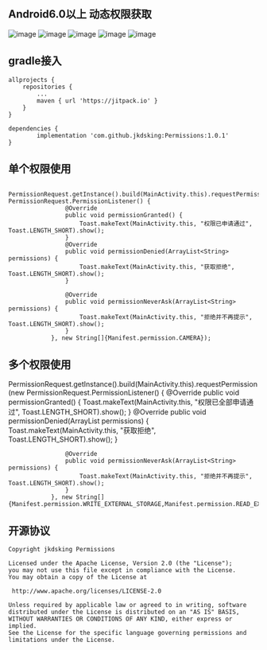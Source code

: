 ##  Android6.0以上 动态权限获取
![image](https://github.com/jkdsking/Permissions/blob/master/png/1.jpg)
![image](https://github.com/jkdsking/Permissions/blob/master/png/2.jpg)
![image](https://github.com/jkdsking/Permissions/blob/master/png/3.jpg)
![image](https://github.com/jkdsking/Permissions/blob/master/png/4.jpg)
![image](https://github.com/jkdsking/Permissions/blob/master/png/5.jpg)
 
  ## gradle接入
	
	allprojects {
		repositories {
			...
			maven { url 'https://jitpack.io' }
		}
	}
	
	dependencies {
	        implementation 'com.github.jkdsking:Permissions:1.0.1'
	}

 ## 单个权限使用
                 PermissionRequest.getInstance().build(MainActivity.this).requestPermission(new PermissionRequest.PermissionListener() {
                    @Override
                    public void permissionGranted() {
                        Toast.makeText(MainActivity.this, "权限已申请通过", Toast.LENGTH_SHORT).show();
                    }
                    @Override
                    public void permissionDenied(ArrayList<String> permissions) {
                        Toast.makeText(MainActivity.this, "获取拒绝", Toast.LENGTH_SHORT).show();
                    }

                    @Override
                    public void permissionNeverAsk(ArrayList<String> permissions) {
                        Toast.makeText(MainActivity.this, "拒绝并不再提示", Toast.LENGTH_SHORT).show();
                    }
                }, new String[]{Manifest.permission.CAMERA});
## 多个权限使用                
   PermissionRequest.getInstance().build(MainActivity.this).requestPermission(new PermissionRequest.PermissionListener() {
                    @Override
                    public void permissionGranted() {
                        Toast.makeText(MainActivity.this, "权限已全部申请通过", Toast.LENGTH_SHORT).show();
                    }
                    @Override
                    public void permissionDenied(ArrayList<String> permissions) {
                        Toast.makeText(MainActivity.this, "获取拒绝", Toast.LENGTH_SHORT).show();
                    }

                    @Override
                    public void permissionNeverAsk(ArrayList<String> permissions) {
                        Toast.makeText(MainActivity.this, "拒绝并不再提示", Toast.LENGTH_SHORT).show();
                    }
                }, new String[]{Manifest.permission.WRITE_EXTERNAL_STORAGE,Manifest.permission.READ_EXTERNAL_STORAGE,Manifest.permission.RECORD_AUDIO});
 
 
 ## 开源协议
```
Copyright jkdsking Permissions

Licensed under the Apache License, Version 2.0 (the "License");
you may not use this file except in compliance with the License.
You may obtain a copy of the License at

 http://www.apache.org/licenses/LICENSE-2.0

Unless required by applicable law or agreed to in writing, software
distributed under the License is distributed on an "AS IS" BASIS,
WITHOUT WARRANTIES OR CONDITIONS OF ANY KIND, either express or implied.
See the License for the specific language governing permissions and
limitations under the License.
```        
 
